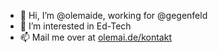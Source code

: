 - 👋 Hi, I’m @olemaide, working for @gegenfeld
- 👀 I’m interested in Ed-Tech
- 📫 Mail me over at <a href='https://olemai.de/kontakt' target='_blank' rel='noopener'>olemai.de/kontakt</a>
